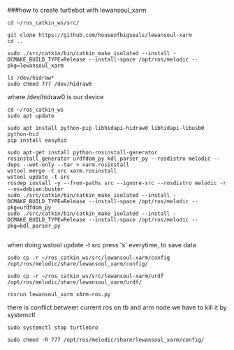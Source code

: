 ###how to create turtlebot with lewansoul_xarm


``` 
cd ~/ros_catkin_ws/src/
```
``` 
git clone https://github.com/houseofbigseals/lewansoul-xarm
cd ..
```
```
sudo ./src/catkin/bin/catkin_make_isolated --install -DCMAKE_BUILD_TYPE=Release --install-space /opt/ros/melodic --pkg=lewansoul_xarm
```

```
ls /dev/hidraw*
sudo chmod 777 /dev/hidraw0  
```
where /dev/hidraw0 is our device


```
cd ~/ros_catkin_ws
sudo apt update

sudo apt install python-pip libhidapi-hidraw0 libhidapi-libusb0 python-hid
pip install easyhid

sudo apt-get install python-rosinstall-generator
rosinstall_generator urdfdom_py kdl_parser_py --rosdistro melodic --deps --wet-only --tar > xarm.rosinstall
wstool merge -t src xarm.rosinstall
wstool update -t src
rosdep install -y --from-paths src --ignore-src --rosdistro melodic -r --os=debian:buster
sudo ./src/catkin/bin/catkin_make_isolated --install -DCMAKE_BUILD_TYPE=Release --install-space /opt/ros/melodic --pkg=urdfdom_py
sudo ./src/catkin/bin/catkin_make_isolated --install -DCMAKE_BUILD_TYPE=Release --install-space /opt/ros/melodic --pkg=kdl_parser_py


```
when doing wstool update -t src press 's' everytime, to save data
```
sudo cp -r ~/ros_catkin_ws/src/lewansoul-xarm/config /opt/ros/melodic/share/lewansoul_xarm/config/
```
```
sudo cp -r ~/ros_catkin_ws/src/lewansoul-xarm/urdf /opt/ros/melodic/share/lewansoul_xarm/urdf/
```
```
rosrun lewansoul_xarm xArm-ros.py
```

there is conflict between current ros on tb and arm node
we have to kill it by systemctl 
```
sudo systemctl stop turtlebro
```
```
sudo chmod -R 777 /opt/ros/melodic/share/lewansoul_xarm/config/
```